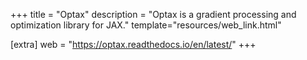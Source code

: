 +++
title = "Optax"
description = "Optax is a gradient processing and optimization library for JAX."
template="resources/web_link.html"

[extra]
web = "https://optax.readthedocs.io/en/latest/"
+++